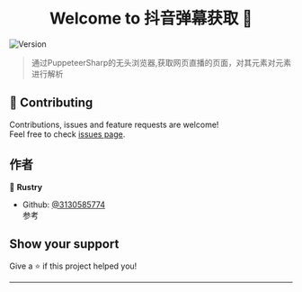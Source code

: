 <h1 align="center">Welcome to 抖音弹幕获取 👋</h1>
<p>
  <img alt="Version" src="https://img.shields.io/badge/version-0.1.0-blue.svg?cacheSeconds=2592000" />
</p>

> 通过PuppeteerSharp的无头浏览器,获取网页直播的页面，对其元素对元素进行解析
## 🤝 Contributing

Contributions, issues and feature requests are welcome!<br />Feel free to check [issues page](https://github.com/3130585774/Douyin_danmu/issues). 

## 作者

👤 **Rustry**

* Github: [@3130585774](https://github.com/3130585774)  
参考


## Show your support

Give a ⭐️ if this project helped you!

***